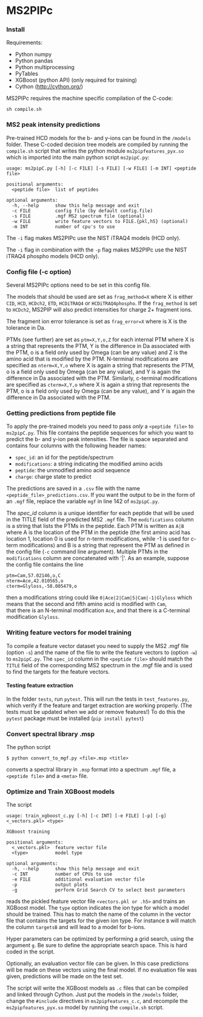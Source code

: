 # MS2PIPc

### Install

Requirements:

- Python numpy
- Python pandas
- Python multiprocessing
- PyTables
- XGBoost (python API) (only required for training)
- Cython (http://cython.org/)

MS2PIPc requires the machine specific compilation of the C-code:

```
sh compile.sh
```


### MS2 peak intensity predictions

Pre-trained HCD models for the b- and y-ions can be found in
the `/models` folder. These C-coded decision tree models are compiled
by running the `compile.sh` script that writes the python module
`ms2pipfeatures_pyx.so` which is imported into the main python script
`ms2pipC.py`:  

```
usage: ms2pipC.py [-h] [-c FILE] [-s FILE] [-w FILE] [-m INT] <peptide file>

positional arguments:
  <peptide file>  list of peptides

optional arguments:
  -h, --help      show this help message and exit
  -c FILE         config file (by default config.file)
  -s FILE         .mgf MS2 spectrum file (optional)
  -w FILE         write feature vectors to FILE.{pkl,h5} (optional)
  -m INT          number of cpu's to use
```

The `-i` flag makes MS2PIPc use the NIST iTRAQ4 models (HCD only).

The `-i` flag in combination with the `-p` flag makes MS2PIPc use the NIST iTRAQ4 phospho models (HCD only).

### Config file (-c option)

Several MS2PIPc options need to be set in this config file.

The models that should be used are set as `frag_method=X` where X is either `CID`,  `HCD`, `HCDch2`, `ETD`, `HCDiTRAQ4` or `HCDiTRAQ4phospho`. If the `frag_method` is set to `HCDch2`, MS2PIP will also predict intensities for charge 2+ fragment ions.

The fragment ion error tolerance is set as `frag_error=X` where is X is the tolerance in Da.

PTMs (see further) are set as `ptm=X,Y,o,Z` for each internal PTM where X is a string that represents
the PTM, Y is the difference in Da associated with the PTM, o is a field only used by Omega (can be any value) and Z is the amino
acid that is modified by the PTM. N-terminal modifications are specified as `nterm=X,Y,o`
where X is again a string that represents the PTM, o is a field only used by Omega (can be any value), and Y is again the difference in Da associated with the PTM.
Similarly, c-terminal modifications are specified as `cterm=X,Y,o`
where X is again a string that represents the PTM, o is a field only used by Omega (can be any value), and Y is again the difference in Da associated with the PTM.

### Getting predictions from peptide file

To apply the pre-trained models you need to pass *only*  a `<peptide file>`
to `ms2pipC.py`. This file contains the peptide sequences for which you
want to predict the b- and y-ion peak intensities. The file is space
separated and contains four columns with the following header names:

- `spec_id`: an id for the peptide/spectrum
- `modifications`: a string indicating the modified amino acids
- `peptide`: the unmodified amino acid sequence
- `charge`: charge state to predict

The predictions are saved in a `.csv` file with the name `<peptide_file>_predictions.csv`.
If you want the output to be in the form of an `.mgf` file, replace the variable
`mgf` in line 142 of `ms2pipC.py`.

The *spec_id* column is a unique identifier for each peptide that will
be used in the TITLE field of the predicted MS2 `.mgf` file. The
`modifications` column is a string that lists the PTMs in the peptide. Each PTM is written as
`A|B` where A is the location of the PTM in the peptide (the first amino acid has location 1,
location 0 is used for n-term
modifications, while -1 is used for c-term modifications) and B is a string that represent the PTM
as defined in the config file (`-c` command line argument).
Multiple PTMs in the `modifications` column are concatenated with '|'.
As an example, suppose the config file contains the line

```
ptm=Cam,57.02146,o,C
nterm=Ace,42.010565,o
cterm=Glyloss,-58.005479,o
```

then a modifications string could like `0|Ace|2|Cam|5|Cam|-1|Glyloss` which means that the second
and fifth amino acid is modified with `Cam`,  
that there is an N-terminal modification `Ace`,
and that there is a C-terminal modification `Glyloss`.

### Writing feature vectors for model training

To compile a feature vector dataset you need to supply the
MS2 .mgf file (option `-s`) and the name of the file to write the feature
vectors to (option `-w`) to `ms2pipC.py`.
The `spec_id` column in the `<peptide file>` should match the `TITLE` field
of the corresponding MS2 spectrum in the .mgf file and is used to find
the targets for the feature vectors.

#### Testing feature extraction
In the folder `tests`, run `pytest`. This will run the tests in
`test_features.py`, which verify if the feature and target extraction are
working properly. (The tests must be updated when we add or remove features!)
To do this the `pytest` package must be installed (`pip install pytest`)

### Convert spectral library .msp

The python script

```
$ python convert_to_mgf.py <file>.msp <title>
```

converts a spectral library in `.msp` format into a spectrum `.mgf` file,
 a `<peptide file>` and a `<meta>` file.


### Optimize and Train XGBoost models

The script

```
usage: train_xgboost_c.py [-h] [-c INT] [-e FILE] [-p] [-g] <_vectors.pkl> <type>

XGBoost training

positional arguments:
  <_vectors.pkl>  feature vector file
  <type>          model type

optional arguments:
  -h, --help      show this help message and exit
  -c INT          number of CPUs to use
  -e FILE         additional evaluation vector file
  -p              output plots
  -g              perform Grid Search CV to select best parameters
```

reads the pickled feature vector file `<vectors.pkl or .h5>` and trains an XGBoost model. The `type` option indicates the ion type for which a model should be trained. This has to match the name of the column in the vector file that contains the targets for the given ion type. For instance `B` will match the column `targetsB` and will lead to a model for b-ions.

Hyper parameters can be optimized by performing a grid search, using the argument `g`. Be sure to define the appropriate search space. This is hard coded in the script.

Optionally, an evaluation vector file can be given. In this case predictions will be made on these vectors using the final model. If no evaluation file was given, predictions will be made on the test set.

The script will write the XGBoost models as `.c` files that can be compiled and linked through Cython. Just put the models in the `/models` folder, change the `#include` directives in `ms2pipfeatures_c.c`, and recompile the `ms2pipfeatures_pyx.so` model by running the `compile.sh` script.
